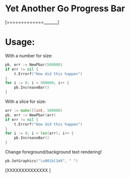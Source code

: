 Yet Another Go Progress Bar
===========================

[=============_______]

Usage:
======
With a number for size:  
  
```go
pb, err := NewPbar(500000)
if err != nil {
    t.Errorf("How did this happen")
}
for i := 0; i < 500000; i++ {
    pb.IncreaseBar()
}
```
    
With a slice for size:  
```go
arr := make([]int, 100000)
pb, err := NewPbar(arr)
if err != nil {
    t.Errorf("How did this happen")
}
for i := 0; i < len(arr); i++ {
    pb.IncreaseBar()
}
```
  
Change foreground/background text rendering!  
```go
pb.SetGraphics("\u001b[1mX", " ")
```
[XXXXXXXXXXXXXX      ]